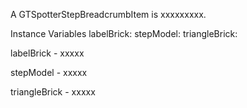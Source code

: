 A GTSpotterStepBreadcrumbItem is xxxxxxxxx.Instance Variables	labelBrick:		<Object>	stepModel:		<Object>	triangleBrick:		<Object>labelBrick	- xxxxxstepModel	- xxxxxtriangleBrick	- xxxxx